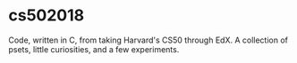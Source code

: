 # cs502018
Code, written in C, from taking Harvard's CS50 through EdX. A collection of psets, little curiosities, and a few experiments.
